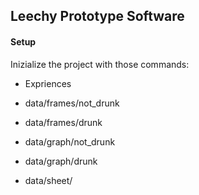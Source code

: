 ## Leechy Prototype Software

#### Setup
Inizialize the project with those commands:

- Expriences

- data/frames/not_drunk
- data/frames/drunk

- data/graph/not_drunk
- data/graph/drunk

- data/sheet/


    
